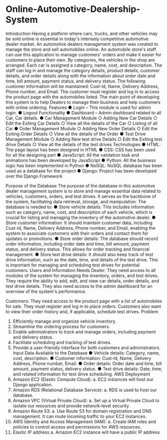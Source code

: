 # Online-Automotive-Dealership-System
Introduction
 	Having a platform where cars, trucks, and other vehicles may be sold online is essential in today's intensely competitive automotive dealer market. An automotive dealers management system was created to manage the store and sell automobiles online. An automobile store's staff can use this application to manage customers' orders and make it easier for customers to place their own. By categories, the vehicles in the shop are arranged. Each car is assigned a category, name, cost, and description.  The staff can log in and manage the category details, product details, customer details, and order details along with the information about order date and time, bill amount,  payment status, and delivery status. The following customer information will be maintained: Cust-Id, Name,  Delivery Address, Phone number, and Email. The customer must register and log in to access the product page with the automobiles listed. The main point of developing this system is to help Dealers to manage their business and help customers with online ordering.
Features
●	Login – This module is used for admin login.
●	Logout Functionality
●	Dashboard – Admin dashboard related to all Car, Car details.
●	Car Management Module
○	Adding New Car Details
○	Edit the Exiting Car Details
○	View all the details of the Car
○	Listing of all Car
●	Order Management Module
○	Adding New Order Details
○	Edit the Exiting Order Details
○	View all the details of the Order
●	Test Drive Management Module
○	Adding New test drive Details
○	Edit the Exiting test drive Details
○	View all the details of the test drives
Technologies
●	HTML: The page layout has been designed in HTML
●	CSS: CSS has been used for all the designing part
●	JavaScript: All the validation task and animations has been developed by JavaScript
●	Python: All the business logic has been implemented in Python
●	NoSQL: NoSQL database has been used as a database for the project
●	Django: Project has been developed over the Django Framework

Purpose of the Database
The purpose of the database in this automotive dealer management system is to store and manage essential data related to vehicles, customers, orders, and test drives. It serves as the backbone of the system, facilitating data retrieval, storage, and manipulation. The database is needed to:
●	Store vehicle details: This includes information such as category, name, cost, and description of each vehicle, which is crucial for listing and managing the inventory of the automotive dealer.
●	Store customer information: It should maintain customer data, including Cust-Id, Name, Delivery Address, Phone number, and Email, enabling the system to associate customers with their orders and contact them for updates or promotions.
●	Store order details: The database should record order information, including order date and time, bill amount, payment status, and delivery status. This allows for order tracking and financial management.
●	Store test drive details: It should also keep track of test drive information, such as the date, time, and details of the test drive. This is important for managing and scheduling test drives for potential customers.
Users and Information Needs
Dealer: They need access to all modules of the system for managing the inventory, orders, and test drives. They require the ability to add, edit, and view car details, order details, and test drive details. They also need access to the admin dashboard for an overview of the system's performance.

Customers: They need access to the product page with a list of automobiles for sale. They must register and log in to place orders. Customers also want to view their order history and, if applicable, schedule test drives.
Problem
1.	Efficiently manage and organize vehicle inventory.
2.	Streamline the ordering process for customers.
3.	Enable administrators to track and manage orders, including payment and delivery status.
4.	Facilitate scheduling and tracking of test drives.
5.	Provide a user-friendly interface for both customers and administrators.
Input Data Available to the Database
●	Vehicle details: Category, name, cost, description.
●	Customer information: Cust-Id, Name, Delivery Address, Phone number, Email.
●	Order details: Order date and time, bill amount, payment status, delivery status.
●	Test drive details: Date, time, and related information for test drive scheduling.
AWS Deployment
1.	Amazon EC2 (Elastic Compute Cloud):
a.	EC2 instances will host our Django application. 
2.	Amazon RDS (Relational Database Service):
a.	RDS is used to host our database. 
3.	Amazon VPC (Virtual Private Cloud):
a.	Set up a Virtual Private Cloud to isolate our resources and provide network-level security.
4.	Amazon Route 53:
a.	Use Route 53 for domain registration and DNS management. It can route incoming traffic to your EC2 instances.
5.	AWS Identity and Access Management (IAM):
a.	Create IAM roles and policies to control access and permissions for AWS resources.
6.	Elastic IP  address
a.	Amazon EC2 instance will have a public IP address 
